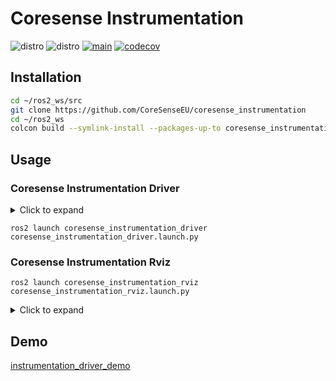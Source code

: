 # Coresense Instrumentation

![distro](https://img.shields.io/badge/Ubuntu%2022-Jammy%20Jellyfish-green)
![distro](https://img.shields.io/badge/ROS2-Humble-blue)
[![main](https://github.com/Juancams/coresense_instrumentation/actions/workflows/main.yaml/badge.svg?branch=main)](https://github.com/Juancams/coresense_instrumentation/actions/workflows/main.yaml)
[![codecov](https://codecov.io/gh/Juancams/coresense_instrumentation/graph/badge.svg?token=EvUIoImzzh)](https://codecov.io/gh/Juancams/coresense_instrumentation)

## Installation

```bash
cd ~/ros2_ws/src
git clone https://github.com/CoreSenseEU/coresense_instrumentation
cd ~/ros2_ws
colcon build --symlink-install --packages-up-to coresense_instrumentation
```

## Usage
### Coresense Instrumentation Driver
<details>
<summary>Click to expand</summary>

```python
def generate_launch_description():

    names = ['scan_raw',
             'nav_vel',
             'image_raw']

    topics = ['/scan_raw',
              '/nav_vel',
              '/head_front_camera/rgb/image_raw']

    msgs = ['sensor_msgs::msg::LaserScan',
            'geometry_msgs::msg::Twist',
            'sensor_msgs::msg::Image']

    node_types = ['Producer',
                  'Consumer',
                  'Producer']

    ns = ''

    composable_nodes = []
    for topic, msg, name, node_type in zip(topics, msgs, names, node_types):
        composable_node = ComposableNode(
            package='coresense_instrumentation_driver',
            plugin='coresense_instrumentation_driver::Instrumentation'
                    + node_type + '<' + msg + '>',
            name=name + '_node',
            namespace=ns,
            parameters=[{'topic': topic,
                         'topic_type': msg,
                         'type': node_type}],
        )
        composable_nodes.append(composable_node)

    container = ComposableNodeContainer(
        name='coresense_container',
        namespace=ns,
        package='rclcpp_components',
        executable='component_container',
        composable_node_descriptions=composable_nodes,
        output='screen',
    )
```
You have to indicate the name you will give to your nodes, the topic you subscribe to, the type of message and whether you are going to subscribe or publish to the topic.

</details>

```shell
ros2 launch coresense_instrumentation_driver coresense_instrumentation_driver.launch.py
```

### Coresense Instrumentation Rviz
```shell
ros2 launch coresense_instrumentation_rviz coresense_instrumentation_rviz.launch.py
```

<details>
<summary>Click to expand</summary>

  
![image](https://github.com/Juancams/coresense_instrumentation/assets/44479765/fc2403ed-f39d-4b4d-ac86-57477d56342e)
![image](https://github.com/Juancams/coresense_instrumentation/assets/44479765/186e220d-ec4b-4071-9ecd-bc408d6e9725)

When you launch rviz, you will see on your right a panel like this, but with your nodes. Through the following buttons, you can activate/deactivate your nodes and create/delete your publishers/subscribers
</details>

## Demo
[instrumentation_driver_demo](https://github.com/Juancams/coresense_instrumentation/assets/44479765/e6cada5c-5071-4a41-b226-5dc5c18a37aa)
